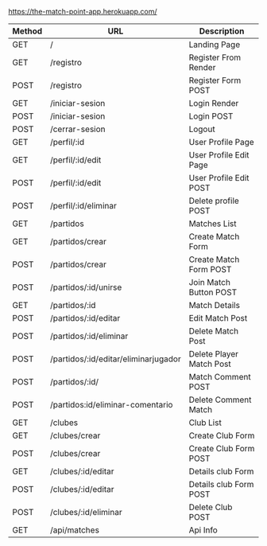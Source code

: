 
https://the-match-point-app.herokuapp.com/



|  Method  | URL | Description |
| ------------- | ------------- | ------------- |
| GET  | /  | Landing Page  |
| GET  | /registro  | Register From Render  |
| POST  | /registro  | Register Form POST  |
| GET  | /iniciar-sesion  | Login Render  |
| POST  | /iniciar-sesion  | Login POST  |
| POST  | /cerrar-sesion  | Logout  |
| GET  | /perfil/:id  | User Profile Page  |
| GET  | /perfil/:id/edit  | User Profile Edit Page  |
| POST  | /perfil/:id/edit  | User Profile Edit POST   |
| POST | /perfil/:id/eliminar  | Delete profile POST  |
| GET  | /partidos  | Matches List  |
| GET  | /partidos/crear  | Create Match Form  |
| POST | /partidos/crear  | Create Match Form POST  |
| POST | /partidos/:id/unirse  | Join Match Button POST  |
| GET  | /partidos/:id  | Match Details  |
| POST  | /partidos/:id/editar  | Edit Match Post  |
| POST | /partidos/:id/eliminar  | Delete Match Post  |
| POST | /partidos/:id/editar/eliminarjugador  | Delete Player Match Post  |
| POST | /partidos/:id/ | Match Comment POST
| POST  | /partidos:id/eliminar-comentario  | Delete Comment Match  |
| GET  | /clubes  | Club List  |
| GET  | /clubes/crear  | Create Club Form  |
| POST  | /clubes/crear  | Create Club Form POST  |
| GET  | /clubes/:id/editar  | Details club Form  |
| POST  | /clubes/:id/editar  | Details club Form POST  |
| POST  | /clubes/:id/eliminar  | Delete Club POST  |
| GET  | /api/matches  | Api Info  |


